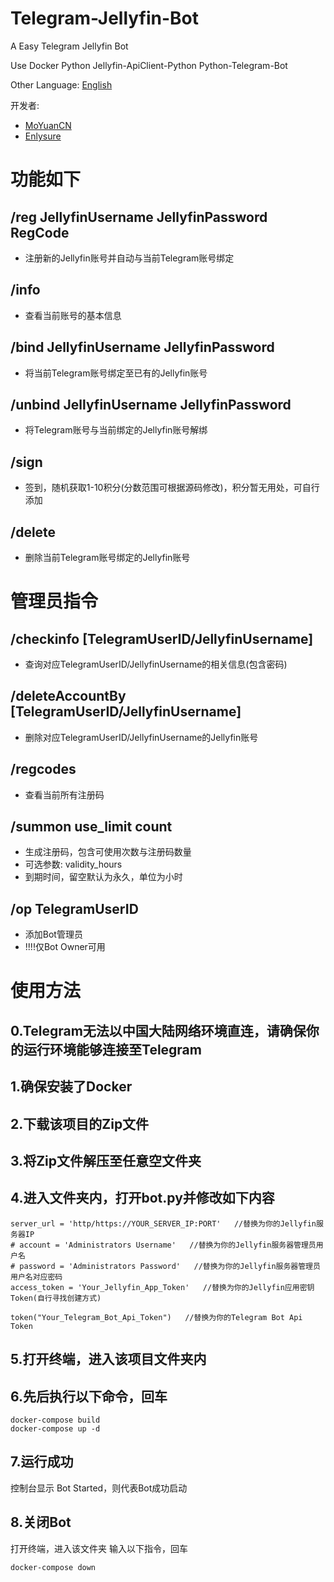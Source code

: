 # Telegram-Jellyfin-Bot
A Easy Telegram Jellyfin Bot

Use Docker Python Jellyfin-ApiClient-Python Python-Telegram-Bot

Other Language: [English](README_EN.md)

开发者: 
- [MoYuanCN](https://github.com/MoYuanCN/)
- [Enlysure](https://github.com/Rovniced)

# 功能如下

## /reg JellyfinUsername JellyfinPassword RegCode
- 注册新的Jellyfin账号并自动与当前Telegram账号绑定

## /info
- 查看当前账号的基本信息

## /bind JellyfinUsername JellyfinPassword
- 将当前Telegram账号绑定至已有的Jellyfin账号

## /unbind JellyfinUsername JellyfinPassword
- 将Telegram账号与当前绑定的Jellyfin账号解绑

## /sign
- 签到，随机获取1-10积分(分数范围可根据源码修改)，积分暂无用处，可自行添加

## /delete
- 删除当前Telegram账号绑定的Jellyfin账号

# 管理员指令

## /checkinfo [TelegramUserID/JellyfinUsername]
- 查询对应TelegramUserID/JellyfinUsername的相关信息(包含密码)

## /deleteAccountBy [TelegramUserID/JellyfinUsername]
- 删除对应TelegramUserID/JellyfinUsername的Jellyfin账号

## /regcodes
- 查看当前所有注册码

## /summon use_limit count
- 生成注册码，包含可使用次数与注册码数量
- 可选参数: validity_hours
- 到期时间，留空默认为永久，单位为小时

## /op TelegramUserID
- 添加Bot管理员
- !!!!仅Bot Owner可用

# 使用方法

## 0.Telegram无法以中国大陆网络环境直连，请确保你的运行环境能够连接至Telegram

## 1.确保安装了Docker

## 2.下载该项目的Zip文件

## 3.将Zip文件解压至任意空文件夹

## 4.进入文件夹内，打开bot.py并修改如下内容
```
server_url = 'http/https://YOUR_SERVER_IP:PORT'   //替换为你的Jellyfin服务器IP
# account = 'Administrators Username'   //替换为你的Jellyfin服务器管理员用户名
# password = 'Administrators Password'   //替换为你的Jellyfin服务器管理员用户名对应密码
access_token = 'Your_Jellyfin_App_Token'   //替换为你的Jellyfin应用密钥Token(自行寻找创建方式)
```
```
token("Your_Telegram_Bot_Api_Token")   //替换为你的Telegram Bot Api Token
```

## 5.打开终端，进入该项目文件夹内

## 6.先后执行以下命令，回车
```
docker-compose build
docker-compose up -d
```

## 7.运行成功
控制台显示 Bot Started，则代表Bot成功启动

## 8.关闭Bot
打开终端，进入该文件夹
输入以下指令，回车
```
docker-compose down
```
